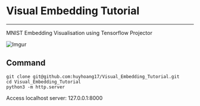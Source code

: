 # Visual Embedding Tutorial

---

MNIST Embedding Visualisation using Tensorflow Projector

![Imgur](https://i.imgur.com/D1MgtL9.png)

Command
---

```
git clone git@github.com:huyhoang17/Visual_Embedding_Tutorial.git
cd Visual_Embedding_Tutorial
python3 -m http.server
```

Access localhost server: 127.0.0.1:8000